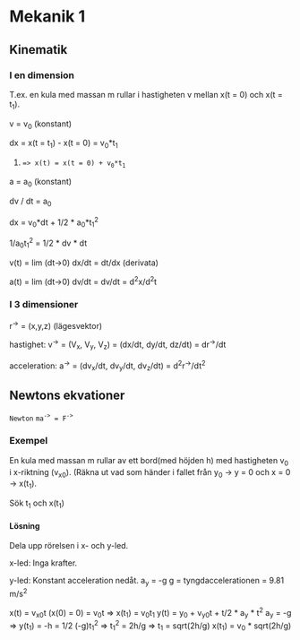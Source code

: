 # Mekanik 1

## Kinematik

### I en dimension

T.ex. en kula med massan m rullar i hastigheten v mellan x(t = 0) och x(t = t<sub>1</sub>).

v = v<sub>0</sub> (konstant)

dx = x(t = t<sub>1</sub>) - x(t = 0) = v<sub>0</sub>*t<sub>1</sub>

1. `=> x(t) = x(t = 0) + v`<sub>`0`</sub>`*t`<sub>`1`</sub>` `

a = a<sub>0</sub> (konstant)

dv / dt = a<sub>0</sub>

dx = v<sub>0</sub>*dt + 1/2 * a<sub>0</sub>*t<sub>1</sub><sup>2</sup>

1/a<sub>0</sub>t<sub>1</sub><sup>2</sup> = 1/2 * dv * dt

v(t) = lim (dt->0) dx/dt = dt/dx (derivata)

a(t) = lim (dt->0) dv/dt = dv/dt = d<sup>2</sup>x/d<sup>2</sup>t


### I 3 dimensioner

r<sup>-></sup> = (x,y,z)
(lägesvektor)

hastighet: v<sup>-></sup> = (V<sub>x</sub>, V<sub>y</sub>, V<sub>z</sub>) = (dx/dt, dy/dt, dz/dt) = dr<sup>-></sup>/dt

acceleration: a<sup>-></sup> = (dv<sub>x</sub>/dt, dv<sub>y</sub>/dt, dv<sub>z</sub>/dt) = d<sup>2</sup>r<sup>-></sup>/dt<sup>2</sup>

## Newtons ekvationer

`Newton`
`ma`<sup>`->`</sup>` = F`<sup>`->`</sup>` `


### Exempel

En kula med massan m rullar av ett bord(med höjden h) med hastigheten v<sub>0</sub> i x-riktning (v<sub>x0</sub>). (Räkna ut vad som händer i fallet från y<sub>0</sub> -> y = 0 och x = 0 -> x(t<sub>1</sub>).

Sök t<sub>1</sub> och x(t<sub>1</sub>)

#### Lösning

Dela upp rörelsen i x- och y-led.

x-led: Inga krafter.

y-led: Konstant acceleration nedåt.
a<sub>y</sub> = -g
g = tyngdaccelerationen = 9.81 m/s<sup>2</sup>

x(t) = v<sub>x0</sub>t (x(0) = 0)
= v<sub>0</sub>t
=> x(t<sub>1</sub>) = v<sub>0</sub>t<sub>1</sub>
y(t) = y<sub>0</sub> + v<sub>y0</sub>t + t/2 * a<sub>y</sub> * t<sup>2</sup>
a<sub>y</sub> = -g =>
y(t<sub>1</sub>) = -h = 1/2 (-g)t<sub>1</sub><sup>2</sup>
=> t<sub>1</sub><sup>2</sup> = 2h/g => t<sub>1</sub> = sqrt(2h/g)
x(t<sub>1</sub>) = v<sub>0</sub> * sqrt(2h/g)

